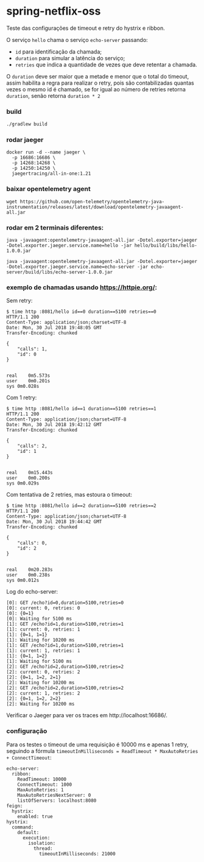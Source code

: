 # spring-netflix-oss

Teste das configurações de timeout e retry do hystrix e ribbon.

O serviço `hello` chama o serviço `echo-server` passando:

- `id` para identificação da chamada;
- `duration` para simular a latência do serviço;
- `retries` que indica a quantidade de vezes que deve retentar a chamada.

O `duration` deve ser maior que a metade e menor que o total do timeout, assim habilita a regra para realizar o retry, pois são contabilizadas quantas vezes o mesmo id é chamado, se for igual ao número de retries retorna `duration`, senão retorna `duration * 2`

### build

```sh
./gradlew build
```

### rodar jaeger

```
docker run -d --name jaeger \
  -p 16686:16686 \
  -p 14268:14268 \
  -p 14250:14250 \
  jaegertracing/all-in-one:1.21
```
### baixar opentelemetry agent

```
wget https://github.com/open-telemetry/opentelemetry-java-instrumentation/releases/latest/download/opentelemetry-javaagent-all.jar
```

### rodar em 2 terminais diferentes:

```
java -javaagent:opentelemetry-javaagent-all.jar -Dotel.exporter=jaeger -Dotel.exporter.jaeger.service.name=hello -jar hello/build/libs/hello-1.0.0.jar
```

```
java -javaagent:opentelemetry-javaagent-all.jar -Dotel.exporter=jaeger -Dotel.exporter.jaeger.service.name=echo-server -jar echo-server/build/libs/echo-server-1.0.0.jar
```

### exemplo de chamadas usando https://httpie.org/:

Sem retry:

```
$ time http :8081/hello id==0 duration==5100 retries==0
HTTP/1.1 200
Content-Type: application/json;charset=UTF-8
Date: Mon, 30 Jul 2018 19:48:05 GMT
Transfer-Encoding: chunked

{
    "calls": 1,
    "id": 0
}


real	0m5.573s
user	0m0.201s
sys	0m0.028s
```

Com 1 retry:

```
$ time http :8081/hello id==1 duration==5100 retries==1
HTTP/1.1 200
Content-Type: application/json;charset=UTF-8
Date: Mon, 30 Jul 2018 19:42:12 GMT
Transfer-Encoding: chunked

{
    "calls": 2,
    "id": 1
}


real	0m15.443s
user	0m0.200s
sys	0m0.029s
```

Com tentativa de 2 retries, mas estoura o timeout:

```
$ time http :8081/hello id==2 duration==5100 retries==2
HTTP/1.1 200
Content-Type: application/json;charset=UTF-8
Date: Mon, 30 Jul 2018 19:44:42 GMT
Transfer-Encoding: chunked

{
    "calls": 0,
    "id": 2
}


real	0m20.283s
user	0m0.238s
sys	0m0.012s
```

Log do echo-server:

```
[0]: GET /echo?id=0,duration=5100,retries=0
[0]: current: 0, retries: 0
[0]: {0=1}
[0]: Waiting for 5100 ms
[1]: GET /echo?id=1,duration=5100,retries=1
[1]: current: 0, retries: 1
[1]: {0=1, 1=1}
[1]: Waiting for 10200 ms
[1]: GET /echo?id=1,duration=5100,retries=1
[1]: current: 1, retries: 1
[1]: {0=1, 1=2}
[1]: Waiting for 5100 ms
[2]: GET /echo?id=2,duration=5100,retries=2
[2]: current: 0, retries: 2
[2]: {0=1, 1=2, 2=1}
[2]: Waiting for 10200 ms
[2]: GET /echo?id=2,duration=5100,retries=2
[2]: current: 1, retries: 2
[2]: {0=1, 1=2, 2=2}
[2]: Waiting for 10200 ms
```

Verificar o Jaeger para ver os traces em http://localhost:16686/.

### configuração

Para os testes o timeout de uma requisição é 10000 ms e apenas 1 retry, seguindo a fórmula `timeoutInMilliseconds = ReadTimeout * MaxAutoRetries + ConnectTimeout`:

```
echo-server:
  ribbon:
    ReadTimeout: 10000
    ConnectTimeout: 1000
    MaxAutoRetries: 1
    MaxAutoRetriesNextServer: 0
    listOfServers: localhost:8080
feign:
  hystrix:
    enabled: true
hystrix:
  command:
    default:
      execution:
        isolation:
          thread:
            timeoutInMilliseconds: 21000
```

